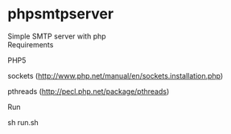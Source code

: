 # phpsmtpserver
Simple SMTP server with php 
<br>
Requirements

PHP5

sockets (http://www.php.net/manual/en/sockets.installation.php)

pthreads (http://pecl.php.net/package/pthreads)

Run

sh run.sh
